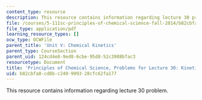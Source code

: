 ```yaml
---
content_type: resource
description: This resource contains information regarding lecture 30 problem.
file: /courses/5-111sc-principles-of-chemical-science-fall-2014/b82cbfa8cd8bc240999328cfc62fa177_MIT5_111F14_Lec30Prob.pdf
file_type: application/pdf
learning_resource_types: []
ocw_type: OCWFile
parent_title: 'Unit V: Chemical Kinetics'
parent_type: CourseSection
parent_uid: 124cd4e8-9ed8-6cbe-95d8-52c3908bfac3
resourcetype: Document
title: 'Principles of Chemical Science, Problems for Lecture 30: Kinetics: Rate Laws'
uid: b82cbfa8-cd8b-c240-9993-28cfc62fa177
---
```

This resource contains information regarding lecture 30 problem.

